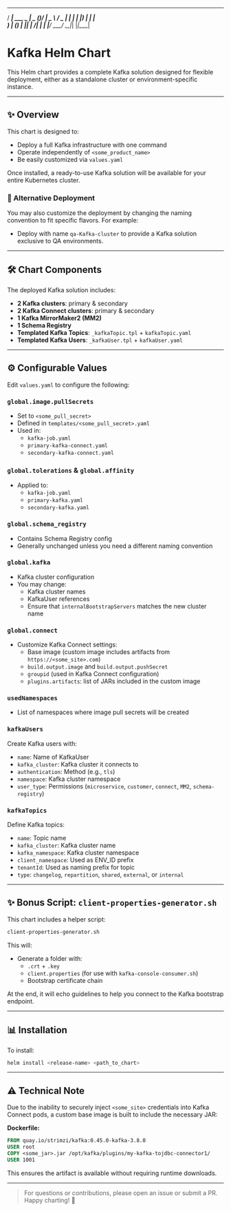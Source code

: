   ____              ____  _  ____ 
 / ___|  ___  _   _|  _ \(_)/ ___|
 \___ \ / _ \| | | | |_) | | |    
  ___) | (_) | |_| |  __/| | |___ 
 |____/ \___/ \__,_|_|   |_|\____|
                                  
# Kafka Helm Chart

This Helm chart provides a complete Kafka solution designed for flexible deployment, either as a standalone cluster or environment-specific instance.

---

## ✨ Overview

This chart is designed to:
- Deploy a full Kafka infrastructure with one command
- Operate independently of `<some_product_name>`
- Be easily customized via `values.yaml`

Once installed, a ready-to-use Kafka solution will be available for your entire Kubernetes cluster.

### 📁 Alternative Deployment
You may also customize the deployment by changing the naming convention to fit specific flavors. For example:
- Deploy with name `qa-Kafka-cluster` to provide a Kafka solution exclusive to QA environments.

---

## 🛠️ Chart Components

The deployed Kafka solution includes:
- **2 Kafka clusters**: primary & secondary
- **2 Kafka Connect clusters**: primary & secondary
- **1 Kafka MirrorMaker2 (MM2)**
- **1 Schema Registry**
- **Templated Kafka Topics**: `_kafkaTopic.tpl` + `kafkaTopic.yaml`
- **Templated Kafka Users**: `_kafkaUser.tpl` + `kafkaUser.yaml`

---

## ⚙️ Configurable Values

Edit `values.yaml` to configure the following:

### `global.image.pullSecrets`
- Set to `<some_pull_secret>`
- Defined in `templates/<some_pull_secret>.yaml`
- Used in:
  - `kafka-job.yaml`
  - `primary-kafka-connect.yaml`
  - `secondary-kafka-connect.yaml`

### `global.tolerations` & `global.affinity`
- Applied to:
  - `kafka-job.yaml`
  - `primary-kafka.yaml`
  - `secondary-kafka.yaml`

### `global.schema_registry`
- Contains Schema Registry config
- Generally unchanged unless you need a different naming convention

### `global.kafka`
- Kafka cluster configuration
- You may change:
  - Kafka cluster names
  - KafkaUser references
  - Ensure that `internalBootstrapServers` matches the new cluster name

### `global.connect`
- Customize Kafka Connect settings:
  - Base image (custom image includes artifacts from `https://<some_site>.com`)
  - `build.output.image` and `build.output.pushSecret`
  - `groupid` (used in Kafka Connect configuration)
  - `plugins.artifacts`: list of JARs included in the custom image

### `usedNamespaces`
- List of namespaces where image pull secrets will be created

### `kafkaUsers`
Create Kafka users with:
- `name`: Name of KafkaUser
- `kafka_cluster`: Kafka cluster it connects to
- `authentication`: Method (e.g., `tls`)
- `namespace`: Kafka cluster namespace
- `user_type`: Permissions (`microservice`, `customer`, `connect`, `MM2`, `schema-registry`)

### `kafkaTopics`
Define Kafka topics:
- `name`: Topic name
- `kafka_cluster`: Kafka cluster name
- `kafka_namespace`: Kafka cluster namespace
- `client_namespace`: Used as ENV_ID prefix
- `tenantId`: Used as naming prefix for topic
- `type`: `changelog`, `repartition`, `shared`, `external`, or `internal`

---

## ✨ Bonus Script: `client-properties-generator.sh`

This chart includes a helper script:

```bash
client-properties-generator.sh
```

This will:
- Generate a folder with:
  - `.crt` + `.key`
  - `client.properties` (for use with `kafka-console-consumer.sh`)
  - Bootstrap certificate chain

At the end, it will echo guidelines to help you connect to the Kafka bootstrap endpoint.

---

## 📊 Installation

To install:
```bash
helm install <release-name> <path_to_chart>
```

---

## ⚠️ Technical Note

Due to the inability to securely inject `<some_site>` credentials into Kafka Connect pods, a custom base image is built to include the necessary JAR:

**Dockerfile:**
```Dockerfile
FROM quay.io/strimzi/kafka:0.45.0-kafka-3.8.0
USER root
COPY <some_jar>.jar /opt/kafka/plugins/my-kafka-tojdbc-connector1/
USER 1001
```

This ensures the artifact is available without requiring runtime downloads.

---

> For questions or contributions, please open an issue or submit a PR. Happy charting! 🚀
